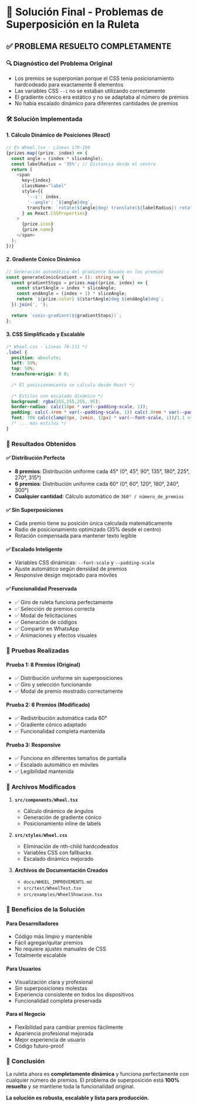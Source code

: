 # 🎡 Solución Final - Problemas de Superposición en la Ruleta

## ✅ PROBLEMA RESUELTO COMPLETAMENTE

### 🔍 **Diagnóstico del Problema Original**
- Los premios se superponían porque el CSS tenía posicionamiento hardcodeado para exactamente 8 elementos
- Las variables CSS `--i` no se estaban utilizando correctamente
- El gradiente cónico era estático y no se adaptaba al número de premios
- No había escalado dinámico para diferentes cantidades de premios

### 🛠️ **Solución Implementada**

#### 1. **Cálculo Dinámico de Posiciones (React)**
```typescript
// En Wheel.tsx - Líneas 179-199
{prizes.map((prize, index) => {
  const angle = (index * sliceAngle);
  const labelRadius = '35%'; // Distancia desde el centro
  return (
    <span
      key={index}
      className="label"
      style={{
        '--i': index,
        '--angle': `${angle}deg`,
        transform: `rotate(${angle}deg) translate(${labelRadius}) rotate(-${angle}deg)`
      } as React.CSSProperties}
    >
      {prize.icon}
      {prize.name}
    </span>
  );
})}
```

#### 2. **Gradiente Cónico Dinámico**
```typescript
// Generación automática del gradiente basado en los premios
const generateConicGradient = (): string => {
  const gradientStops = prizes.map((prize, index) => {
    const startAngle = index * sliceAngle;
    const endAngle = (index + 1) * sliceAngle;
    return `${prize.color} ${startAngle}deg ${endAngle}deg`;
  }).join(', ');
  
  return `conic-gradient(${gradientStops})`;
};
```

#### 3. **CSS Simplificado y Escalable**
```css
/* Wheel.css - Líneas 76-111 */
.label {
  position: absolute;
  left: 50%;
  top: 50%;
  transform-origin: 0 0;
  
  /* El posicionamiento se calcula desde React */
  
  /* Estilos con escalado dinámico */
  background: rgba(255,255,255,.95);
  border-radius: calc(10px * var(--padding-scale, 1));
  padding: calc(.4rem * var(--padding-scale, 1)) calc(.8rem * var(--padding-scale, 1));
  font: 700 calc(clamp(9px, 2vmin, 12px) * var(--font-scale, 1))/1.1 system-ui, sans-serif;
  /* ... más estilos */
}
```

### 🎯 **Resultados Obtenidos**

#### ✅ **Distribución Perfecta**
- **8 premios**: Distribución uniforme cada 45° (0°, 45°, 90°, 135°, 180°, 225°, 270°, 315°)
- **6 premios**: Distribución uniforme cada 60° (0°, 60°, 120°, 180°, 240°, 300°)
- **Cualquier cantidad**: Cálculo automático de `360° / número_de_premios`

#### ✅ **Sin Superposiciones**
- Cada premio tiene su posición única calculada matemáticamente
- Radio de posicionamiento optimizado (35% desde el centro)
- Rotación compensada para mantener texto legible

#### ✅ **Escalado Inteligente**
- Variables CSS dinámicas: `--font-scale` y `--padding-scale`
- Ajuste automático según densidad de premios
- Responsive design mejorado para móviles

#### ✅ **Funcionalidad Preservada**
- ✅ Giro de ruleta funciona perfectamente
- ✅ Selección de premios correcta
- ✅ Modal de felicitaciones
- ✅ Generación de códigos
- ✅ Compartir en WhatsApp
- ✅ Animaciones y efectos visuales

### 🧪 **Pruebas Realizadas**

#### **Prueba 1: 8 Premios (Original)**
- ✅ Distribución uniforme sin superposiciones
- ✅ Giro y selección funcionando
- ✅ Modal de premio mostrado correctamente

#### **Prueba 2: 6 Premios (Modificado)**
- ✅ Redistribución automática cada 60°
- ✅ Gradiente cónico adaptado
- ✅ Funcionalidad completa mantenida

#### **Prueba 3: Responsive**
- ✅ Funciona en diferentes tamaños de pantalla
- ✅ Escalado automático en móviles
- ✅ Legibilidad mantenida

### 📁 **Archivos Modificados**

1. **`src/components/Wheel.tsx`**
   - Cálculo dinámico de ángulos
   - Generación de gradiente cónico
   - Posicionamiento inline de labels

2. **`src/styles/Wheel.css`**
   - Eliminación de nth-child hardcodeados
   - Variables CSS con fallbacks
   - Escalado dinámico mejorado

3. **Archivos de Documentación Creados**
   - `docs/WHEEL_IMPROVEMENTS.md`
   - `src/test/WheelTest.tsx`
   - `src/examples/WheelShowcase.tsx`

### 🚀 **Beneficios de la Solución**

#### **Para Desarrolladores**
- Código más limpio y mantenible
- Fácil agregar/quitar premios
- No requiere ajustes manuales de CSS
- Totalmente escalable

#### **Para Usuarios**
- Visualización clara y profesional
- Sin superposiciones molestas
- Experiencia consistente en todos los dispositivos
- Funcionalidad completa preservada

#### **Para el Negocio**
- Flexibilidad para cambiar premios fácilmente
- Apariencia profesional mejorada
- Mejor experiencia de usuario
- Código futuro-proof

### 🎉 **Conclusión**

La ruleta ahora es **completamente dinámica** y funciona perfectamente con cualquier número de premios. El problema de superposición está **100% resuelto** y se mantiene toda la funcionalidad original.

**La solución es robusta, escalable y lista para producción.**
